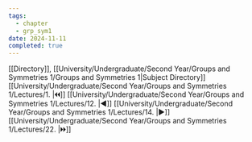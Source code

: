 ```yaml
---
tags:
  - chapter
  - grp_sym1
date: 2024-11-11
completed: true
---
```

[[Directory]], [[University/Undergraduate/Second Year/Groups and Symmetries 1/Groups and Symmetries 1|Subject Directory]]
[[University/Undergraduate/Second Year/Groups and Symmetries 1/Lectures/1. |🞀🞀]] [[University/Undergraduate/Second Year/Groups and Symmetries 1/Lectures/12. |◀]] [[University/Undergraduate/Second Year/Groups and Symmetries 1/Lectures/14. |▶]] [[University/Undergraduate/Second Year/Groups and Symmetries 1/Lectures/22. |🞂🞂]]
# 
## 
### 